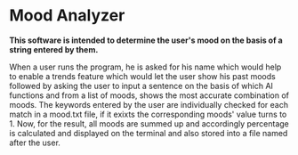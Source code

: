 # Mood Analyzer
**This software is intended to determine the user's mood on the basis of a string entered by them.**

When a user runs the program, he is asked for his name which would help to enable a trends feature which would let the user show his past moods followed by asking the user to input a sentence on the basis of which AI functions and from a list of moods, shows the most accurate combination of moods. The keywords entered by the user are individually checked for each match in a mood.txt file, if it exixts the corresponding moods' value turns to 1. Now, for the result, all moods are summed up and accordingly percentage is calculated and displayed on the terminal and also stored into a file named after the user.
